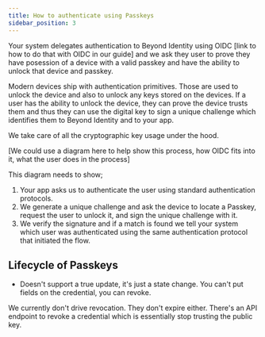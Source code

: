 ```yaml
---
title: How to authenticate using Passkeys
sidebar_position: 3
---
```


Your system delegates authentication to Beyond Identity using OIDC [link to how to do that with OIDC in our guide] and we ask they user to prove they have posession of a device with a valid passkey and have the ability to unlock that device and passkey. 

Modern devices ship with authentication primitives.
Those are used to unlock the device and also to unlock any keys stored on the devices. 
If a user has the ability to unlock the device, they can prove the device trusts them and thus they can use the digital key to sign a unique challenge which identifies them to Beyond Identity and to your app. 

We take care of all the cryptographic key usage under the hood. 

[We could use a diagram here to help show this process, how OIDC fits into it, what the user does in the process]

This diagram needs to show; 
1. Your app asks us to authenticate the user using standard authentication protocols. 
2. We generate a unique challenge and ask the device to locate a Passkey, request the user to unlock it, and sign the unique challenge with it. 
3. We verify the signature and if a match is found we tell your system which user was authenticated using the same authentication protocol that initiated the flow. 

## Lifecycle of Passkeys

- Doesn't support a true update, it's just a state change. You can't put fields on the credential, you can revoke. 

We currently don't drive revocation. They don't expire either. 
There's an API endpoint to revoke a credential which is essentially stop trusting the public key. 


## 